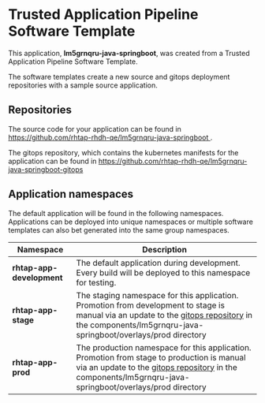 # Trusted Application Pipeline Software Template

This application, **lm5grnqru-java-springboot**, was created from a Trusted Application Pipeline Software Template.

The software templates create a new source and gitops deployment repositories with a sample source application. 

## Repositories

The source code for your application can be found in [https://github.com/rhtap-rhdh-qe/lm5grnqru-java-springboot ](https://github.com/rhtap-rhdh-qe/lm5grnqru-java-springboot ).
 
The gitops repository, which contains the kubernetes manifests for the application can be found in 
[https://github.com/rhtap-rhdh-qe/lm5grnqru-java-springboot-gitops ](https://github.com/rhtap-rhdh-qe/lm5grnqru-java-springboot-gitops ) 

## Application namespaces 

The default application will be found in the following namespaces. Applications can be deployed into unique namespaces or multiple software templates can also bet generated into the same group namespaces.  

|  Namespace   |  Description   |  
| -------- | -------- |   
| **rhtap-app-development** | The default application during development. Every build will be deployed to this namespace for testing. | 
| **rhtap-app-stage** | The staging namespace for this application. Promotion from development to stage is manual via an update to the [gitops repository](https://github.com/rhtap-rhdh-qe/lm5grnqru-java-springboot-gitops ) in the components/lm5grnqru-java-springboot/overlays/prod directory |  
| **rhtap-app-prod** | The production namespace for this application. Promotion from stage to production is manual via an update to the [gitops repository](https://github.com/rhtap-rhdh-qe/lm5grnqru-java-springboot-gitops ) in the components/lm5grnqru-java-springboot/overlays/prod directory | 
